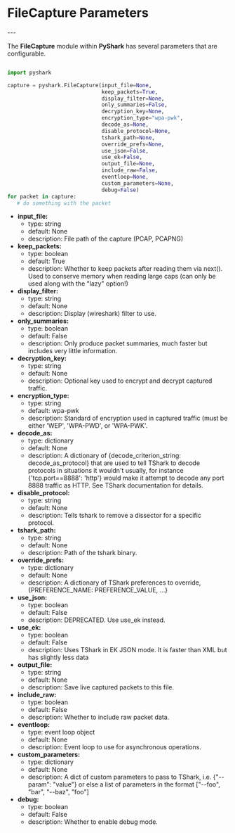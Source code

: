 <h1> <strong>FileCapture Parameters</strong> </h1>
---

<p align="justify"> 

The <strong>FileCapture</strong> module within <strong>PyShark</strong> has several parameters that are configurable.  
</p>


```python

import pyshark

capture = pyshark.FileCapture(input_file=None, 
	                          keep_packets=True, 
	                          display_filter=None, 
	                          only_summaries=False,
	                          decryption_key=None, 
	                          encryption_type="wpa-pwk", 
	                          decode_as=None,
	                          disable_protocol=None, 
	                          tshark_path=None, 
	                          override_prefs=None,
	                          use_json=False, 
	                          use_ek=False,
	                          output_file=None, 
	                          include_raw=False, 
	                          eventloop=None, 
	                          custom_parameters=None,
	                          debug=False)
for packet in capture:
   # do something with the packet

```


<ul>

<li><strong>input_file:</strong>
	<ul>
		<li>type: string</li> 
		<li>default: None</li>
		<li>description: File path of the capture (PCAP, PCAPNG)</li>  
</ul>
</li>

<li><strong>keep_packets:</strong>
	<ul>
		<li>type: boolean</li> 
		<li>default: True</li>
		<li>description: Whether to keep packets after reading them via next(). Used to conserve memory when reading
        large caps (can only be used along with the "lazy" option!)</li>  
</ul>
</li>


<li><strong>display_filter:</strong>
	<ul>
		<li>type: string</li> 
		<li>default: None</li>
		<li>description: Display (wireshark) filter to use.</li>  
</ul>
</li>

<li><strong>only_summaries:</strong>
	<ul>
		<li>type: boolean</li> 
		<li>default: False</li>
		<li>description: Only produce packet summaries, much faster but includes very little information.</li>  
</ul>
</li>

<li><strong>decryption_key:</strong>
	<ul>
		<li>type: string</li> 
		<li>default: None</li>
		<li>description: Optional key used to encrypt and decrypt captured traffic.</li>  
</ul>
</li>

<li><strong>encryption_type:</strong>
	<ul>
		<li>type: string</li> 
		<li>default: wpa-pwk</li>
		<li>description: Standard of encryption used in captured traffic (must be either 'WEP', 'WPA-PWD', or
        'WPA-PWK'.</li>  
</ul>
</li>

<li><strong>decode_as:</strong>
	<ul>
		<li>type: dictionary</li> 
		<li>default: None</li>
		<li>description: A dictionary of {decode_criterion_string: decode_as_protocol} that are used to tell TShark
        to decode protocols in situations it wouldn't usually, for instance {'tcp.port==8888': 'http'} would make
        it attempt to decode any port 8888 traffic as HTTP. See TShark documentation for details.</li>  
</ul>
</li>


<li><strong>disable_protocol:</strong>
	<ul>
		<li>type: string</li> 
		<li>default: None</li>
		<li>description: Tells tshark to remove a dissector for a specific protocol.</li>  
</ul>
</li>


<li><strong>tshark_path:</strong>
	<ul>
		<li>type: string</li> 
		<li>default: None</li>
		<li>description: Path of the tshark binary.</li>  
</ul>
</li>

<li><strong>override_prefs:</strong>
	<ul>
		<li>type: dictionary</li> 
		<li>default: None</li>
		<li>description: A dictionary of TShark preferences to override, {PREFERENCE_NAME: PREFERENCE_VALUE, ...}</li>  
</ul>
</li>


<li><strong>use_json:</strong>
	<ul>
		<li>type: boolean</li> 
		<li>default: False</li>
		<li>description: DEPRECATED. Use use_ek instead.</li>  
</ul>
</li>

<li><strong>use_ek:</strong>
	<ul>
		<li>type: boolean</li> 
		<li>default: False</li>
		<li>description: Uses TShark in EK JSON mode. It is faster than XML but has slightly less data</li>  
</ul>
</li>

<li><strong>output_file:</strong>
	<ul>
		<li>type: string</li> 
		<li>default: None</li>
		<li>description: Save live captured packets to this file.</li>  
</ul>
</li>

<li><strong>include_raw:</strong>
	<ul>
		<li>type: boolean</li> 
		<li>default: False</li>
		<li>description: Whether to include raw packet data.</li>  
</ul>
</li>

<li><strong>eventloop:</strong>
	<ul>
		<li>type: event loop object</li> 
		<li>default: None</li>
		<li>description: Event loop to use for asynchronous operations.</li>  
</ul>
</li>

<li><strong>custom_parameters:</strong>
	<ul>
		<li>type: dictionary</li> 
		<li>default: None</li>
		<li>description: A dict of custom parameters to pass to TShark, i.e. {"--param": "value"} or
        else a list of parameters in the format ["--foo", "bar", "--baz", "foo"]</li>  
</ul>
</li>

<li><strong>debug:</strong>
	<ul>
		<li>type: boolean</li> 
		<li>default: False</li>
		<li>description: Whether to enable debug mode.</li>  
</ul>
</li>

</ul>